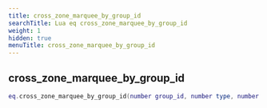 ```yaml
---
title: cross_zone_marquee_by_group_id
searchTitle: Lua eq cross_zone_marquee_by_group_id
weight: 1
hidden: true
menuTitle: cross_zone_marquee_by_group_id
---
```

## cross_zone_marquee_by_group_id
```lua
eq.cross_zone_marquee_by_group_id(number group_id, number type, number priority, number fade_in, number fade_out, number duration, const char *message) -- void
```